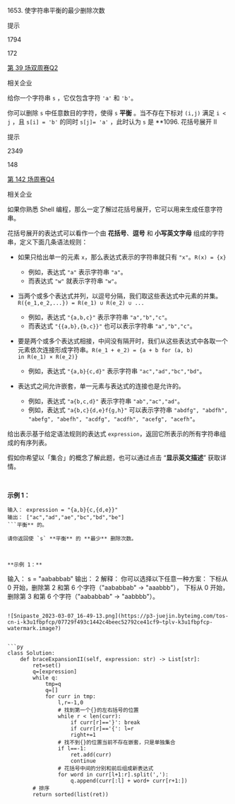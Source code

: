 1653. 使字符串平衡的最少删除次数

提示

1794

172

[第 39 场双周赛](https://leetcode.cn/contest/biweekly-contest-39)[Q2](https://leetcode.cn/contest/biweekly-contest-39/problems/minimum-deletions-to-make-string-balanced)

相关企业

给你一个字符串 `s` ，它仅包含字符 `'a'` 和 `'b'`​​​​ 。

你可以删除 `s` 中任意数目的字符，使得 `s` **平衡** 。当不存在下标对 `(i,j)` 满足 `i < j` ，且 `s[i] = 'b'` 的同时 `s[j]= 'a'` ，此时认为 `s` 是 **1096. 花括号展开 II

提示

2349

148

[第 142 场周赛](https://leetcode.cn/contest/weekly-contest-142)[Q4](https://leetcode.cn/contest/weekly-contest-142/problems/brace-expansion-ii)

相关企业

如果你熟悉 Shell 编程，那么一定了解过花括号展开，它可以用来生成任意字符串。

花括号展开的表达式可以看作一个由 **花括号**、**逗号** 和 **小写英文字母** 组成的字符串，定义下面几条语法规则：

-   如果只给出单一的元素 `x`，那么表达式表示的字符串就只有 `"x"`。`R(x) = {x}`

    -   例如，表达式 `"a"` 表示字符串 `"a"`。
    -   而表达式 `"w"` 就表示字符串 `"w"`。

-   当两个或多个表达式并列，以逗号分隔，我们取这些表达式中元素的并集。`R({e_1,e_2,...}) = R(e_1) ∪ R(e_2) ∪ ...`

    -   例如，表达式 `"{a,b,c}"` 表示字符串 `"a","b","c"`。
    -   而表达式 `"{{a,b},{b,c}}"` 也可以表示字符串 `"a","b","c"`。

-   要是两个或多个表达式相接，中间没有隔开时，我们从这些表达式中各取一个元素依次连接形成字符串。`R(e_1 + e_2) = {a + b for (a, b) in R(e_1) × R(e_2)}`

    -   例如，表达式 `"{a,b}{c,d}"` 表示字符串 `"ac","ad","bc","bd"`。

-   表达式之间允许嵌套，单一元素与表达式的连接也是允许的。

    -   例如，表达式 `"a{b,c,d}"` 表示字符串 `"ab","ac","ad"​​​​​​`。
    -   例如，表达式 `"a{b,c}{d,e}f{g,h}"` 可以表示字符串 `"abdfg", "abdfh", "abefg", "abefh", "acdfg", "acdfh", "acefg", "acefh"`。

给出表示基于给定语法规则的表达式 `expression`，返回它所表示的所有字符串组成的有序列表。

假如你希望以「集合」的概念了解此题，也可以通过点击 “**显示英文描述**” 获取详情。

 

**示例 1：**

```
输入： expression = "{a,b}{c,{d,e}}"
输出： ["ac","ad","ae","bc","bd","be"]
```平衡** 的。

请你返回使 `s` **平衡** 的 **最少** 删除次数。

 

**示例 1：**

```
输入： s = "aababbab"
输出： 2
解释： 你可以选择以下任意一种方案：
下标从 0 开始，删除第 2 和第 6 个字符（"aababbab" -> "aaabbb"），
下标从 0 开始，删除第 3 和第 6 个字符（"aababbab" -> "aabbbb"）。
```

![Snipaste_2023-03-07_16-49-13.png](https://p3-juejin.byteimg.com/tos-cn-i-k3u1fbpfcp/07729f493c1442c4beec52792ce41cf9~tplv-k3u1fbpfcp-watermark.image?)


```py
class Solution:
    def braceExpansionII(self, expression: str) -> List[str]:
        ret=set()
        q=[expression]  
        while q:
            tmp=q
            q=[]
            for curr in tmp:
                l,r=-1,0
                # 找到第一个{}的左右括号的位置
                while r < len(curr):
                    if curr[r]=='}': break
                    if curr[r]=='{': l=r
                    right+=1
                # 找不到{}的位置当前不存在嵌套，只是单独集合
                if l==-1:
                    ret.add(curr)
                    continue
                # 花括号中间的分别和前后组成新表达式
                for word in curr[l+1:r].split(','):
                    q.append(curr[:l] + word+ curr[r+1:])
        # 排序
        return sorted(list(ret))